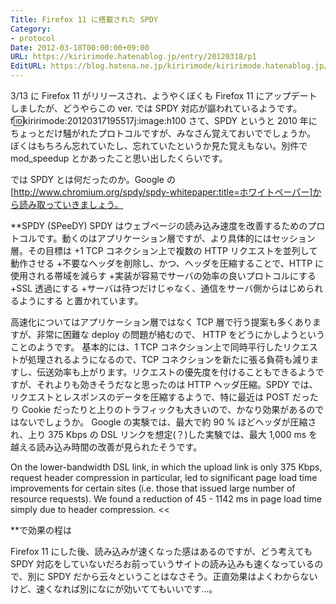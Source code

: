 ```yaml
---
Title: Firefox 11 に搭載された SPDY
Category:
- protocol
Date: 2012-03-18T00:00:00+09:00
URL: https://kiririmode.hatenablog.jp/entry/20120318/p1
EditURL: https://blog.hatena.ne.jp/kiririmode/kiririmode.hatenablog.jp/atom/entry/8454420450078210378
---
```


3/13 に Firefox 11 がリリースされ、ようやくぼくも Firefox 11 にアップデートしましたが、どうやらこの ver. では SPDY 対応が謳われているようです。
f:id:kiririmode:20120317195517j:image:h100
さて、SPDY というと 2010 年にちょっとだけ騒がれたプロトコルですが、みなさん覚えておいででしょうか。
ぼくはもちろん忘れていたし、忘れていたというか見た覚えもない。別件で mod_speedup とかあったこと思い出したくらいです。

では SPDY とは何だったのか。Google の[http://www.chromium.org/spdy/spdy-whitepaper:title=ホワイトペーパー]から読み取っていきましょう。

**SPDY (SPeeDY)
SPDY はウェブページの読み込み速度を改善するためのプロトコルです。動くのはアプリケーション層ですが、より具体的にはセッション層。その目標は
+1 TCP コネクション上で複数の HTTP リクエストを並列して動作させる
+不要なヘッダを削除し、かつ、ヘッダを圧縮することで、HTTP に使用される帯域を減らす
+実装が容易でサーバの効率の良いプロトコルにする
+SSL 透過にする
+サーバは待つだけじゃなく、通信をサーバ側からはじめられるようにする
と置かれています。

高速化についてはアプリケーション層ではなく TCP 層で行う提案も多くありますが、非常に困難な deploy の問題が絡むので、 HTTP をどうにかしようということのようです。
基本的には、1 TCP コネクション上で同時平行したリクエストが処理されるようになるので、TCP コネクションを新たに張る負荷も減りますし、伝送効率も上がります。リクエストの優先度を付けることもできるようですが、それよりも効きそうだなと思ったのは HTTP ヘッダ圧縮。SPDY では、リクエストとレスポンスのデータを圧縮するようで、特に最近は POST だったり Cookie だったりと上りのトラフィックも大きいので、かなり効果があるのではないでしょうか。
Google の実験では、最大で約 90 % ほどヘッダが圧縮され、上り 375 Kbps の DSL リンクを想定(？)した実験では、最大 1,000 ms を越える読み込み時間の改善が見られたそうです。
>>
On the lower-bandwidth DSL link, in which the upload link is only 375 Kbps, request header compression in particular, led to significant page load time improvements for certain sites (i.e. those that issued large number of resource requests). We found a reduction of 45 - 1142 ms in page load time simply due to header compression.
<<

**で効果の程は

Firefox 11 にした後、読み込みが速くなった感はあるのですが、どう考えても SPDY 対応をしていないだろお前っていうサイトの読み込みも速くなっているので、別に SPDY だから云々ということはなさそう。正直効果はよくわからないけど、速くなれば別になにが効いててもいいです…。
